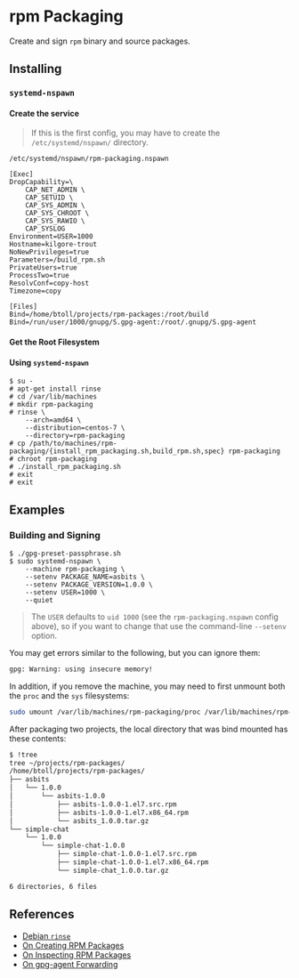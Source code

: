 # rpm Packaging

Create and sign `rpm` binary and source packages.

## Installing

### `systemd-nspawn`

#### Create the service

> If this is the first config, you may have to create the `/etc/systemd/nspawn/` directory.

`/etc/systemd/nspawn/rpm-packaging.nspawn`

```
[Exec]
DropCapability=\
	CAP_NET_ADMIN \
	CAP_SETUID \
	CAP_SYS_ADMIN \
	CAP_SYS_CHROOT \
	CAP_SYS_RAWIO \
	CAP_SYSLOG
Environment=USER=1000
Hostname=kilgore-trout
NoNewPrivileges=true
Parameters=/build_rpm.sh
PrivateUsers=true
ProcessTwo=true
ResolvConf=copy-host
Timezone=copy

[Files]
Bind=/home/btoll/projects/rpm-packages:/root/build
Bind=/run/user/1000/gnupg/S.gpg-agent:/root/.gnupg/S.gpg-agent
```

#### Get the Root Filesystem

#### Using `systemd-nspawn`

```
$ su -
# apt-get install rinse
# cd /var/lib/machines
# mkdir rpm-packaging
# rinse \
    --arch=amd64 \
    --distribution=centos-7 \
    --directory=rpm-packaging
# cp /path/to/machines/rpm-packaging/{install_rpm_packaging.sh,build_rpm.sh,spec} rpm-packaging
# chroot rpm-packaging
# ./install_rpm_packaging.sh
# exit
# exit
```

## Examples

### Building and Signing

```
$ ./gpg-preset-passphrase.sh
$ sudo systemd-nspawn \
    --machine rpm-packaging \
    --setenv PACKAGE_NAME=asbits \
    --setenv PACKAGE_VERSION=1.0.0 \
    --setenv USER=1000 \
    --quiet
```

> The `USER` defaults to `uid 1000` (see the `rpm-packaging.nspawn` config above), so if you want to change that use the command-line `--setenv` option.

You may get errors similar to the following, but you can ignore them:

```bash
gpg: Warning: using insecure memory!
```

In addition, if you remove the machine, you may need to first unmount both the `proc` and the `sys` filesystems:

```bash
sudo umount /var/lib/machines/rpm-packaging/proc /var/lib/machines/rpm-packaging/sys
```

After packaging two projects, the local directory that was bind mounted has these contents:

```bash
$ !tree
tree ~/projects/rpm-packages/
/home/btoll/projects/rpm-packages/
├── asbits
│   └── 1.0.0
│       └── asbits-1.0.0
│           ├── asbits-1.0.0-1.el7.src.rpm
│           ├── asbits-1.0.0-1.el7.x86_64.rpm
│           └── asbits_1.0.0.tar.gz
└── simple-chat
    └── 1.0.0
        └── simple-chat-1.0.0
            ├── simple-chat-1.0.0-1.el7.src.rpm
            ├── simple-chat-1.0.0-1.el7.x86_64.rpm
            └── simple-chat_1.0.0.tar.gz

6 directories, 6 files
```

## References

- [Debian `rinse`](https://salsa.debian.org/debian/rinse)
- [On Creating RPM Packages](https://benjamintoll.com/2023/06/21/on-creating-rpm-packages/)
- [On Inspecting RPM Packages](https://benjamintoll.com/2023/06/01/on-inspecting-rpm-packages/)
- [On gpg-agent Forwarding](https://benjamintoll.com/2023/06/07/on-gpg-agent-forwarding/)

